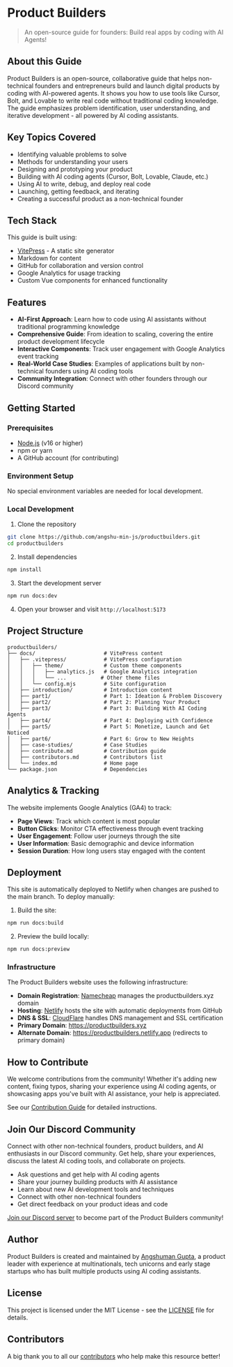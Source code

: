 # Product Builders

> An open-source guide for founders: Build real apps by coding with AI Agents!

## About this Guide

Product Builders is an open-source, collaborative guide that helps non-technical founders and entrepreneurs build and launch digital products by coding with AI-powered agents. It shows you how to use tools like Cursor, Bolt, and Lovable to write real code without traditional coding knowledge. The guide emphasizes problem identification, user understanding, and iterative development - all powered by AI coding assistants.

## Key Topics Covered

- Identifying valuable problems to solve
- Methods for understanding your users
- Designing and prototyping your product
- Building with AI coding agents (Cursor, Bolt, Lovable, Claude, etc.)
- Using AI to write, debug, and deploy real code
- Launching, getting feedback, and iterating
- Creating a successful product as a non-technical founder

## Tech Stack

This guide is built using:
- [VitePress](https://vitepress.dev/) - A static site generator
- Markdown for content
- GitHub for collaboration and version control
- Google Analytics for usage tracking
- Custom Vue components for enhanced functionality

## Features

- **AI-First Approach**: Learn how to code using AI assistants without traditional programming knowledge
- **Comprehensive Guide**: From ideation to scaling, covering the entire product development lifecycle
- **Interactive Components**: Track user engagement with Google Analytics event tracking
- **Real-World Case Studies**: Examples of applications built by non-technical founders using AI coding tools
- **Community Integration**: Connect with other founders through our Discord community

## Getting Started

### Prerequisites

- [Node.js](https://nodejs.org/) (v16 or higher)
- npm or yarn
- A GitHub account (for contributing)

### Environment Setup

No special environment variables are needed for local development.

### Local Development

1. Clone the repository
```bash
git clone https://github.com/angshu-min-js/productbuilders.git
cd productbuilders
```

2. Install dependencies
```bash
npm install
```

3. Start the development server
```bash
npm run docs:dev
```

4. Open your browser and visit `http://localhost:5173`

## Project Structure

```
productbuilders/
├── docs/                      # VitePress content
│   ├── .vitepress/            # VitePress configuration
│   │   ├── theme/             # Custom theme components
│   │   │   ├── analytics.js   # Google Analytics integration
│   │   │   └── ...           # Other theme files
│   │   └── config.mjs         # Site configuration
│   ├── introduction/          # Introduction content
│   ├── part1/                 # Part 1: Ideation & Problem Discovery
│   ├── part2/                 # Part 2: Planning Your Product
│   ├── part3/                 # Part 3: Building With AI Coding Agents
│   ├── part4/                 # Part 4: Deploying with Confidence
│   ├── part5/                 # Part 5: Monetize, Launch and Get Noticed
│   ├── part6/                 # Part 6: Grow to New Heights
│   ├── case-studies/          # Case Studies
│   ├── contribute.md          # Contribution guide
│   ├── contributors.md        # Contributors list
│   └── index.md               # Home page
└── package.json               # Dependencies
```

## Analytics & Tracking

The website implements Google Analytics (GA4) to track:

- **Page Views**: Track which content is most popular
- **Button Clicks**: Monitor CTA effectiveness through event tracking
- **User Engagement**: Follow user journeys through the site
- **User Information**: Basic demographic and device information
- **Session Duration**: How long users stay engaged with the content

## Deployment

This site is automatically deployed to Netlify when changes are pushed to the main branch. To deploy manually:

1. Build the site:
```bash
npm run docs:build
```

2. Preview the build locally:
```bash
npm run docs:preview
```

### Infrastructure

The Product Builders website uses the following infrastructure:
- **Domain Registration**: [Namecheap](https://www.namecheap.com/) manages the productbuilders.xyz domain
- **Hosting**: [Netlify](https://www.netlify.com/) hosts the site with automatic deployments from GitHub
- **DNS & SSL**: [CloudFlare](https://www.cloudflare.com/) handles DNS management and SSL certification
- **Primary Domain**: https://productbuilders.xyz
- **Alternate Domain**: https://productbuilders.netlify.app (redirects to primary domain)

## How to Contribute

We welcome contributions from the community! Whether it's adding new content, fixing typos, sharing your experience using AI coding agents, or showcasing apps you've built with AI assistance, your help is appreciated.

See our [Contribution Guide](https://productbuilders.xyz/contribute) for detailed instructions.

## Join Our Discord Community

Connect with other non-technical founders, product builders, and AI enthusiasts in our Discord community. Get help, share your experiences, discuss the latest AI coding tools, and collaborate on projects.

- Ask questions and get help with AI coding agents
- Share your journey building products with AI assistance
- Learn about new AI development tools and techniques
- Connect with other non-technical founders
- Get direct feedback on your product ideas and code

[Join our Discord server](https://discord.gg/XbYrxMPW) to become part of the Product Builders community!

## Author

Product Builders is created and maintained by [Angshuman Gupta](https://angshumangupta.com/), a product leader with experience at multinationals, tech unicorns and early stage startups who has built multiple products using AI coding assistants.

## License

This project is licensed under the MIT License - see the [LICENSE](LICENSE) file for details.

## Contributors

A big thank you to all our [contributors](https://productbuilders.xyz/contributors) who help make this resource better! 